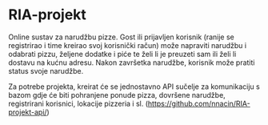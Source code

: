 # RIA-projekt

Online sustav za narudžbu pizze. Gost ili prijavljen korisnik (ranije se registrirao i time kreirao svoj korisnički račun) može napraviti narudžbu i odabrati pizzu, željene dodatke i piće te želi li je preuzeti sam ili želi li dostavu na kućnu adresu. Nakon završetka narudžbe, korisnik može pratiti status svoje narudžbe.

Za potrebe projekta, kreirat će se jednostavno API sučelje za komunikaciju s bazom gdje će biti pohranjene ponude pizza, dovršene narudžbe, registrirani korisnici, lokacije pizzeria i sl. (https://github.com/nnacin/RIA-projekt-api/)

